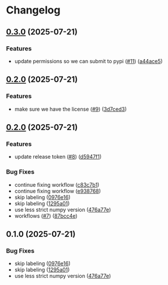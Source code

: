 # Changelog

## [0.3.0](https://github.com/jtschwar/Multi-Modal-2D-Data-Fusion/compare/v0.2.0...v0.3.0) (2025-07-21)


### Features

* update permissions so we can submit to pypi ([#11](https://github.com/jtschwar/Multi-Modal-2D-Data-Fusion/issues/11)) ([a44ace5](https://github.com/jtschwar/Multi-Modal-2D-Data-Fusion/commit/a44ace52949fe8898caf2f1ae21c4d4777d86946))

## [0.2.0](https://github.com/jtschwar/Multi-Modal-2D-Data-Fusion/compare/v0.1.1...v0.2.0) (2025-07-21)


### Features

* make sure we have the license ([#9](https://github.com/jtschwar/Multi-Modal-2D-Data-Fusion/issues/9)) ([3d7ced3](https://github.com/jtschwar/Multi-Modal-2D-Data-Fusion/commit/3d7ced33be9592e0866dfc5468d10ad2d8b01d2f))

## [0.2.0](https://github.com/jtschwar/Multi-Modal-2D-Data-Fusion/compare/v0.1.0...v0.2.0) (2025-07-21)


### Features

* update release token ([#8](https://github.com/jtschwar/Multi-Modal-2D-Data-Fusion/issues/8)) ([d5947f1](https://github.com/jtschwar/Multi-Modal-2D-Data-Fusion/commit/d5947f16589321e2390641922a3b66f8bea4623c))


### Bug Fixes

* continue fixing workflow ([c83c7b1](https://github.com/jtschwar/Multi-Modal-2D-Data-Fusion/commit/c83c7b1fd58616f2d50b2fbd683bad200341c0b5))
* continue fixing workflow ([e938768](https://github.com/jtschwar/Multi-Modal-2D-Data-Fusion/commit/e9387688497a30772c07c63424977785d7676550))
* skip labeling ([0976e16](https://github.com/jtschwar/Multi-Modal-2D-Data-Fusion/commit/0976e1615381dc619052d0f3c50515db428b4e53))
* skip labeling ([1295a01](https://github.com/jtschwar/Multi-Modal-2D-Data-Fusion/commit/1295a013c61223fb66317b058f1688666f26b0e5))
* use less strict numpy version ([476a77e](https://github.com/jtschwar/Multi-Modal-2D-Data-Fusion/commit/476a77ec665640b9c9e878c581b8b3367cedd5d8))
* workflows ([#7](https://github.com/jtschwar/Multi-Modal-2D-Data-Fusion/issues/7)) ([87bcc4e](https://github.com/jtschwar/Multi-Modal-2D-Data-Fusion/commit/87bcc4e97d4562857462de4c7f5a7c8027d2e713))

## 0.1.0 (2025-07-21)


### Bug Fixes

* skip labeling ([0976e16](https://github.com/jtschwar/Multi-Modal-2D-Data-Fusion/commit/0976e1615381dc619052d0f3c50515db428b4e53))
* skip labeling ([1295a01](https://github.com/jtschwar/Multi-Modal-2D-Data-Fusion/commit/1295a013c61223fb66317b058f1688666f26b0e5))
* use less strict numpy version ([476a77e](https://github.com/jtschwar/Multi-Modal-2D-Data-Fusion/commit/476a77ec665640b9c9e878c581b8b3367cedd5d8))
